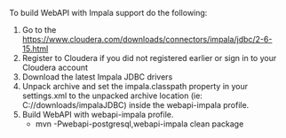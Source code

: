 To build WebAPI with Impala support do the following:
1. Go to the https://www.cloudera.com/downloads/connectors/impala/jdbc/2-6-15.html
2. Register to Cloudera if you did not registered earlier or sign in to your Cloudera account
3. Download the latest Impala JDBC drivers
4. Unpack archive and set the impala.classpath property in your settings.xml to the unpacked archive location (ie: C://downloads/impalaJDBC) inside the webapi-impala profile.
5. Build WebAPI with webapi-impala profile. 
   * mvn -Pwebapi-postgresql,webapi-impala clean package
